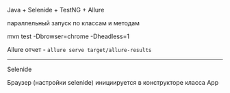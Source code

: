 
Java + Selenide + TestNG + Allure

параллельный запуск по классам и методам

mvn test -Dbrowser=chrome -Dheadless=1


Allure отчет - `allure serve target/allure-results`


-----
Selenide

Браузер (настройки selenide) инициируется в конструкторе класса App

